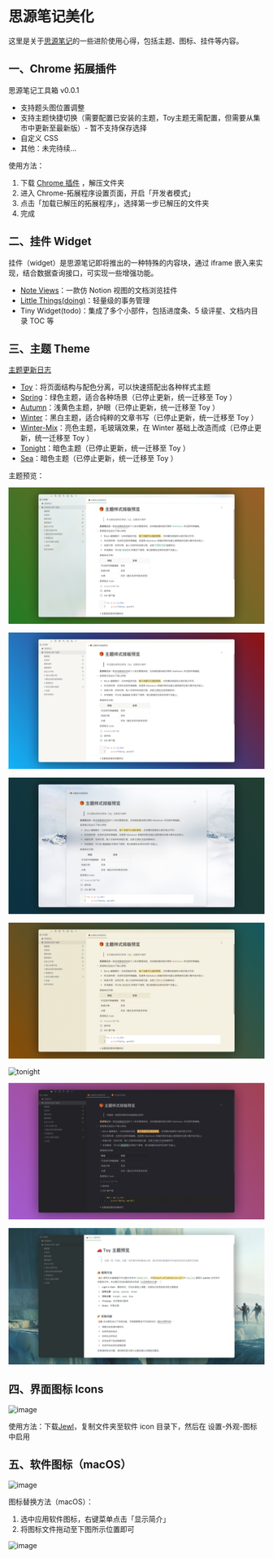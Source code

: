 # 思源笔记美化

这里是关于[思源笔记](https://b3log.org/siyuan/)的一些进阶使用心得，包括主题、图标、挂件等内容。

## 一、Chrome 拓展插件

思源笔记工具箱 v0.0.1
- 支持题头图位置调整
- 支持主题快捷切换（需要配置已安装的主题，Toy主题无需配置，但需要从集市中更新至最新版）- 暂不支持保存选择
- 自定义 CSS
- 其他：未完待续...

使用方法：
1. 下载 [Chrome 插件](https://github.com/langzhou/siyuan-note/releases/) ，解压文件夹
2. 进入 Chrome-拓展程序设置页面，开启「开发者模式」
3. 点击「加载已解压的拓展程序」，选择第一步已解压的文件夹
4. 完成
## 二、挂件 Widget

挂件（widget）是思源笔记即将推出的一种特殊的内容块，通过 iframe 嵌入来实现，结合数据查询接口，可实现一些增强功能。

- [Note Views](https://github.com/langzhou/siyuan-note/tree/main/widget/note-views)：一款仿 Notion 视图的文档浏览挂件
- [Little Things(doing)](https://github.com/langzhou/siyuan-note/tree/main/widget/little-things)：轻量级的事务管理
- Tiny Widget(todo)：集成了多个小部件，包括进度条、5 级评星、文档内目录 TOC 等


## 三、主题 Theme

[主题更新日志](https://github.com/langzhou/siyuan-note/blob/main/%E4%B8%BB%E9%A2%98%E6%9B%B4%E6%96%B0%E6%97%A5%E5%BF%97.md)

- [Toy](https://github.com/langzhou/toy-theme-for-siyuan)：将页面结构与配色分离，可以快速搭配出各种样式主题
- [Spring](https://github.com/langzhou/spring-theme-for-siyuan)：绿色主题，适合各种场景（已停止更新，统一迁移至 Toy ）
- [Autumn](https://github.com/langzhou/autumn-theme-for-siyuan)：浅黄色主题，护眼（已停止更新，统一迁移至 Toy ）
- [Winter](https://github.com/langzhou/winter-theme-for-siyuan)：黑白主题，适合纯粹的文章书写（已停止更新，统一迁移至 Toy ）
- [Winter-Mix](https://github.com/langzhou/winter-mix-theme-for-siyuan)：亮色主题，毛玻璃效果，在 Winter 基础上改造而成（已停止更新，统一迁移至 Toy ）
- [Tonight](https://github.com/langzhou/tonight-for-siyuan)：暗色主题（已停止更新，统一迁移至 Toy ）
- [Sea](https://github.com/langzhou/sea-theme-for-siyuan)：暗色主题（已停止更新，统一迁移至 Toy ）

主题预览：


![spring](https://raw.githubusercontent.com/langzhou/spring-theme-for-siyuan/main/preview.png)

![winter](https://raw.githubusercontent.com/langzhou/winter-theme-for-siyuan/main/preview.png)

![winter-mix](https://raw.githubusercontent.com/langzhou/winter-mix-theme-for-siyuan/master/preview.png)

![autumn](https://raw.githubusercontent.com/langzhou/autumn-theme-for-siyuan/main/preview.png)

![tonight](https://raw.githubusercontent.com/langzhou/tonight-theme-for-siyuan/main/preview.png)

![sea](https://raw.githubusercontent.com/langzhou/sea-theme-for-siyuan/main/preview.png)


![Toy](https://raw.githubusercontent.com/langzhou/toy-theme-for-siyuan/main/preview.png)




## 四、界面图标 Icons
![image](https://user-images.githubusercontent.com/6987229/118349897-20795600-b586-11eb-822d-72119bdc7f57.png)


使用方法：下载[Jewl](https://github.com/langzhou/siyuan-note/tree/main/jewel)，复制文件夹至软件 icon 目录下，然后在 设置-外观-图标 中启用


## 五、软件图标（macOS）


![image](https://raw.githubusercontent.com/langzhou/siyuan-note/main/icons/preview.png)


图标替换方法（macOS）：

1. 选中应用软件图标，右键菜单点击「显示简介」
2. 将图标文件拖动至下图所示位置即可

![image](https://user-images.githubusercontent.com/6987229/119348780-e7508c80-bccf-11eb-9912-0864afe8bd2e.png)



